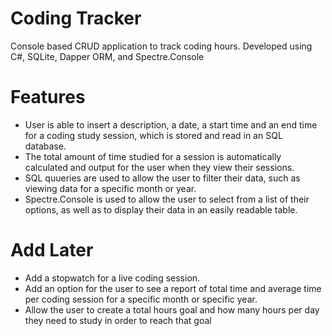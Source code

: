 # Coding Tracker
Console based CRUD application to track coding hours. Developed using C#, SQLite, Dapper ORM, and Spectre.Console

# Features
<ul>
    <li>User is able to insert a description, a date, a start time and an end time for a coding study session, which is stored and read in an SQL database.</li>
    <li>The total amount of time studied for a session is automatically calculated and output for the user when they view their sessions.</li>
    <li>SQL quueries are used to allow the user to filter their data, such as viewing data for a specific month or year.
    <li>Spectre.Console is used to allow the user to select from a list of their options, as well as to display their data in an easily readable table.</li>
</ul>

# Add Later
<ul>
    <li>Add a stopwatch for a live coding session.</li>
    <li>Add an option for the user to see a report of total time and average time per coding session for a specific month or specific year.</li>
    <li>Allow the user to create a total hours goal and how many hours per day they need to study in order to reach that goal</li>
</ul>
